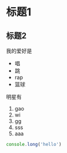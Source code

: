 # 标题1
## 标题2

我的爱好是

* 唱
* 跳
* rap
* 篮球

明星有

1. gao
2. wi
3. gg
4. sss
5. aaa

```javascript
console.long('hello')
```